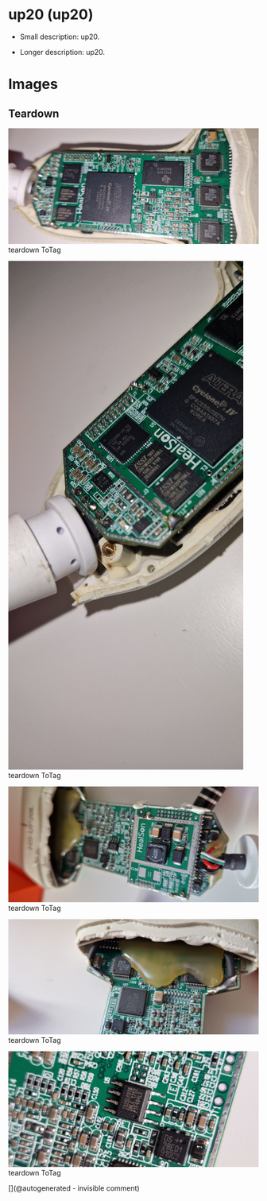 # up20 (up20)

* Small description: up20.

* Longer description: up20.

# Images

## Teardown 

![](/include/images/up20/20240507_103929.jpg)
teardown
ToTag

![](/include/images/up20/20240507_103936.jpg)
teardown
ToTag

![](/include/images/up20/20240507_104130.jpg)
teardown
ToTag

![](/include/images/up20/20240507_104151.jpg)
teardown
ToTag

![](/include/images/up20/20240507_104206.jpg)
teardown
ToTag





[](@autogenerated - invisible comment)